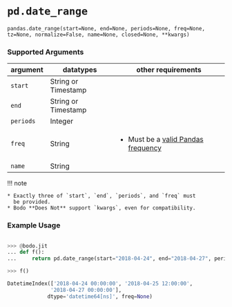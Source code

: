 # `pd.date_range`

`pandas.date_range(start=None, end=None, periods=None, freq=None, tz=None, normalize=False, name=None, closed=None, **kwargs)`

### Supported Arguments

| argument  | datatypes           | other requirements                                                                                                                                        |
|-----------|---------------------|-----------------------------------------------------------------------------------------------------------------------------------------------------------|
| `start`   | String or Timestamp |                                                                                                                                                           |
| `end`     | String or Timestamp |                                                                                                                                                           |
| `periods` | Integer             |                                                                                                                                                           |
| `freq`    | String              | <ul><li> Must be a [valid Pandas frequency](https://pandas.pydata.org/pandas-docs/stable/user_guide/timeseries.html#timeseries-offset-aliases) </li></ul> |
| `name`    | String              |                                                                                                                                                           |

!!! note

    * Exactly three of `start`, `end`, `periods`, and `freq` must
      be provided.
    * Bodo **Does Not** support `kwargs`, even for compatibility.

### Example Usage

```py

>>> @bodo.jit
... def f():
...     return pd.date_range(start="2018-04-24", end="2018-04-27", periods=3)

>>> f()

DatetimeIndex(['2018-04-24 00:00:00', '2018-04-25 12:00:00',
              '2018-04-27 00:00:00'],
             dtype='datetime64[ns]', freq=None)
```

